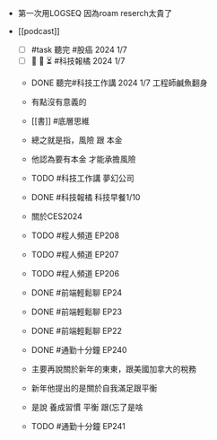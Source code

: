 - 第一次用LOGSEQ 因為roam reserch太貴了
- [[podcast]]

	- [ ] #task 聽完 #股癌 2024 1/7
	- [ ]  📅 🛫 ⏳ #科技報橘 2024 1/7
	- DONE 聽完#科技工作講 2024 1/7 工程師鹹魚翻身
	
	- 有點沒有意義的
	- [[書]] #底層思維
	- 總之就是指，風險 跟 本金
	- 他認為要有本金 才能承擔風險
	
	- TODO #科技工作講 夢幻公司
	- DONE #科技報橘 科技早餐1/10
	
	- 關於CES2024
	
	- TODO #程人頻道 EP208
	- TODO #程人頻道 EP207
	- TODO #程人頻道 EP206
	- DONE #前端輕鬆聊 EP24
	- DONE #前端輕鬆聊 EP23
	- DONE #前端輕鬆聊 EP22
	- DONE #通勤十分鐘 EP240
	
	- 主要再說關於新年的東東，跟美國加拿大的稅務
	- 新年他提出的是關於自我滿足跟平衡
	- 是說 養成習慣 平衡 跟(忘了是啥
	
	- TODO #通勤十分鐘 EP241